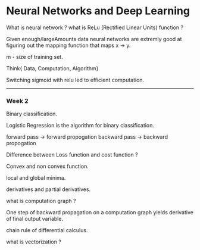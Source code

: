 # Neural Networks and Deep Learning

What is neural network ?
what is ReLu (Rectified Linear Units) function ?

Given enough/largeAmounts data neural networks are extremly good at figuring out the mapping function that maps x -> y.

m - size of training set.

Think{ Data, Computation, Algorithm}

Switching sigmoid with relu led to efficient computation.

----------------------------------------------------------
### Week 2

Binary classification.

Logistic Regression is the algorithm for binary classification.

forward pass -> forward propogation
backward pass -> backward propogation

Difference between Loss function and cost function ?

Convex and non convex function.

local and global minima.

derivatives and partial derivatives.

what is computation graph ?

One step of backward propagation on a computation graph yields derivative of final output variable.

chain rule of differential calculus.

what is vectorization ?

